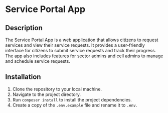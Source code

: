 # Service Portal App

## Description
The Service Portal App is a web application that allows citizens to request services and view their service requests. It provides a user-friendly interface for citizens to submit service requests and track their progress. The app also includes features for sector admins and cell admins to manage and schedule service requests.


## Installation
1. Clone the repository to your local machine.
2. Navigate to the project directory.
3. Run `composer install` to install the project dependencies.
4. Create a copy of the `.env.example` file and rename it to `.env`.